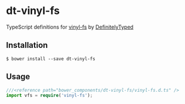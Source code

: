 # dt-vinyl-fs

TypeScript definitions for [vinyl-fs](https://github.com/wearefractal/vinyl-fs) by [DefinitelyTyped](https://github.com/borisyankov/DefinitelyTyped/tree/master/vinyl-fs)

## Installation

```
$ bower install --save dt-vinyl-fs
```

## Usage

```ts
///<reference path="bower_components/dt-vinyl-fs/vinyl-fs.d.ts" />
import vfs = require('vinyl-fs');
```
